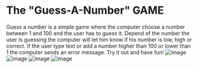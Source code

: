 # The "Guess-A-Number" GAME
Guess a number is a simple game where the computer choose a number between 1 and 100 and the user has to guess it. Depend of the number the user is guessing the computer will let him know if his number is low, high or correct. If the user type text or add a number higher than 100 or lower than 1 the computer sends an error message. Try it out and have fun!
![image](https://user-images.githubusercontent.com/123004995/214475297-aa005e85-cb5e-41e5-a9e5-b277ea762952.png)
![image](https://user-images.githubusercontent.com/123004995/214475387-4c5c7f29-858f-4b9a-a033-3e7d563349a0.png)
![image](https://user-images.githubusercontent.com/123004995/214475463-71ec1da4-970e-4607-8630-071471d13ecb.png)
![image](https://user-images.githubusercontent.com/123004995/214475567-74ee8278-ef4e-4e0c-846e-ce2019e504ea.png)

